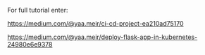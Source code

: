For full tutorial enter:

https://medium.com/@yaa.meir/ci-cd-project-ea210ad75170

https://medium.com/@yaa.meir/deploy-flask-app-in-kubernetes-24980e6e9378